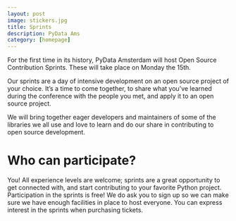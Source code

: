 ```yaml
---
layout: post
image: stickers.jpg
title: Sprints
description: PyData Ams
category: [homepage]
---
```


For the first time in its history, PyData Amsterdam will host Open Source Contribution Sprints. These will take place
on Monday the 15th.

Our sprints are a day of intensive development on an open source project of your choice.
It’s a time to come together, to share what you’ve learned during the conference with the people you met, 
and apply it to an open source project.

We will bring together eager developers and maintainers of some of the libraries we all use and love to learn and 
do our share in contributing to open source development. 
 

# Who can participate?
You! All experience levels are welcome; sprints are a great opportunity to get connected with, 
and start contributing to your favorite Python project. Participation in the sprints is free! We do ask you to
sign up so we can make sure we have enough facilities in place to host everyone. You can express interest in the sprints
when purchasing tickets.
